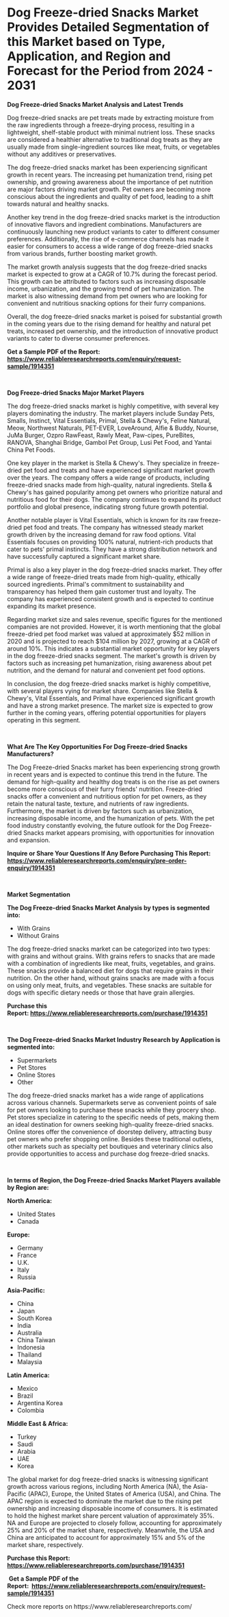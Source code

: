 <p><h1>Dog Freeze-dried Snacks Market Provides Detailed Segmentation of this Market based on Type, Application, and Region and Forecast for the Period from 2024 - 2031</h1></p><p><strong>Dog Freeze-dried Snacks Market Analysis and Latest Trends</strong></p>
<p><p>Dog freeze-dried snacks are pet treats made by extracting moisture from the raw ingredients through a freeze-drying process, resulting in a lightweight, shelf-stable product with minimal nutrient loss. These snacks are considered a healthier alternative to traditional dog treats as they are usually made from single-ingredient sources like meat, fruits, or vegetables without any additives or preservatives.</p><p>The dog freeze-dried snacks market has been experiencing significant growth in recent years. The increasing pet humanization trend, rising pet ownership, and growing awareness about the importance of pet nutrition are major factors driving market growth. Pet owners are becoming more conscious about the ingredients and quality of pet food, leading to a shift towards natural and healthy snacks.</p><p>Another key trend in the dog freeze-dried snacks market is the introduction of innovative flavors and ingredient combinations. Manufacturers are continuously launching new product variants to cater to different consumer preferences. Additionally, the rise of e-commerce channels has made it easier for consumers to access a wide range of dog freeze-dried snacks from various brands, further boosting market growth.</p><p>The market growth analysis suggests that the dog freeze-dried snacks market is expected to grow at a CAGR of 10.7% during the forecast period. This growth can be attributed to factors such as increasing disposable income, urbanization, and the growing trend of pet humanization. The market is also witnessing demand from pet owners who are looking for convenient and nutritious snacking options for their furry companions.</p><p>Overall, the dog freeze-dried snacks market is poised for substantial growth in the coming years due to the rising demand for healthy and natural pet treats, increased pet ownership, and the introduction of innovative product variants to cater to diverse consumer preferences.</p></p>
<p><strong>Get a Sample PDF of the Report:&nbsp; <a href="https://www.reliableresearchreports.com/enquiry/request-sample/1914351">https://www.reliableresearchreports.com/enquiry/request-sample/1914351</a></strong></p>
<p>&nbsp;</p>
<p><strong>Dog Freeze-dried Snacks Major Market Players</strong></p>
<p><p>The dog freeze-dried snacks market is highly competitive, with several key players dominating the industry. The market players include Sunday Pets, Smalls, Instinct, Vital Essentials, Primal, Stella & Chewy's, Feline Natural, Meow, Northwest Naturals, PET-EVER, LoveAround, Alfie & Buddy, Nourse, JuMa Burger, Ozpro RawFeast, Rawly Meat, Paw-cipes, PureBites, RANOVA, Shanghai Bridge, Gambol Pet Group, Lusi Pet Food, and Yantai China Pet Foods.</p><p>One key player in the market is Stella & Chewy's. They specialize in freeze-dried pet food and treats and have experienced significant market growth over the years. The company offers a wide range of products, including freeze-dried snacks made from high-quality, natural ingredients. Stella & Chewy's has gained popularity among pet owners who prioritize natural and nutritious food for their dogs. The company continues to expand its product portfolio and global presence, indicating strong future growth potential.</p><p>Another notable player is Vital Essentials, which is known for its raw freeze-dried pet food and treats. The company has witnessed steady market growth driven by the increasing demand for raw food options. Vital Essentials focuses on providing 100% natural, nutrient-rich products that cater to pets' primal instincts. They have a strong distribution network and have successfully captured a significant market share.</p><p>Primal is also a key player in the dog freeze-dried snacks market. They offer a wide range of freeze-dried treats made from high-quality, ethically sourced ingredients. Primal's commitment to sustainability and transparency has helped them gain customer trust and loyalty. The company has experienced consistent growth and is expected to continue expanding its market presence.</p><p>Regarding market size and sales revenue, specific figures for the mentioned companies are not provided. However, it is worth mentioning that the global freeze-dried pet food market was valued at approximately $52 million in 2020 and is projected to reach $104 million by 2027, growing at a CAGR of around 10%. This indicates a substantial market opportunity for key players in the dog freeze-dried snacks segment. The market's growth is driven by factors such as increasing pet humanization, rising awareness about pet nutrition, and the demand for natural and convenient pet food options.</p><p>In conclusion, the dog freeze-dried snacks market is highly competitive, with several players vying for market share. Companies like Stella & Chewy's, Vital Essentials, and Primal have experienced significant growth and have a strong market presence. The market size is expected to grow further in the coming years, offering potential opportunities for players operating in this segment.</p></p>
<p>&nbsp;</p>
<p><strong>What Are The Key Opportunities For Dog Freeze-dried Snacks Manufacturers?</strong></p>
<p><p>The Dog Freeze-dried Snacks market has been experiencing strong growth in recent years and is expected to continue this trend in the future. The demand for high-quality and healthy dog treats is on the rise as pet owners become more conscious of their furry friends' nutrition. Freeze-dried snacks offer a convenient and nutritious option for pet owners, as they retain the natural taste, texture, and nutrients of raw ingredients. Furthermore, the market is driven by factors such as urbanization, increasing disposable income, and the humanization of pets. With the pet food industry constantly evolving, the future outlook for the Dog Freeze-dried Snacks market appears promising, with opportunities for innovation and expansion.</p></p>
<p><strong>Inquire or Share Your Questions If Any Before Purchasing This Report: <a href="https://www.reliableresearchreports.com/enquiry/pre-order-enquiry/1914351">https://www.reliableresearchreports.com/enquiry/pre-order-enquiry/1914351</a></strong></p>
<p>&nbsp;</p>
<p><strong>Market Segmentation</strong></p>
<p><strong>The Dog Freeze-dried Snacks Market Analysis by types is segmented into:</strong></p>
<p><ul><li>With Grains</li><li>Without Grains</li></ul></p>
<p><p>The dog freeze-dried snacks market can be categorized into two types: with grains and without grains. With grains refers to snacks that are made with a combination of ingredients like meat, fruits, vegetables, and grains. These snacks provide a balanced diet for dogs that require grains in their nutrition. On the other hand, without grains snacks are made with a focus on using only meat, fruits, and vegetables. These snacks are suitable for dogs with specific dietary needs or those that have grain allergies.</p></p>
<p><strong>Purchase this Report:&nbsp;<a href="https://www.reliableresearchreports.com/purchase/1914351">https://www.reliableresearchreports.com/purchase/1914351</a></strong></p>
<p>&nbsp;</p>
<p><strong>The Dog Freeze-dried Snacks Market Industry Research by Application is segmented into:</strong></p>
<p><ul><li>Supermarkets</li><li>Pet Stores</li><li>Online Stores</li><li>Other</li></ul></p>
<p><p>The dog freeze-dried snacks market has a wide range of applications across various channels. Supermarkets serve as convenient points of sale for pet owners looking to purchase these snacks while they grocery shop. Pet stores specialize in catering to the specific needs of pets, making them an ideal destination for owners seeking high-quality freeze-dried snacks. Online stores offer the convenience of doorstep delivery, attracting busy pet owners who prefer shopping online. Besides these traditional outlets, other markets such as specialty pet boutiques and veterinary clinics also provide opportunities to access and purchase dog freeze-dried snacks.</p></p>
<p>&nbsp;</p>
<p><strong>In terms of Region, the Dog Freeze-dried Snacks Market Players available by Region are:</strong></p>
<p>
    <p> <strong> North America: </strong>
        <ul>
            <li>United States</li>
            <li>Canada</li>
        </ul>
        </p> 
    <p> <strong> Europe: </strong>
        <ul>
            <li>Germany</li>
            <li>France</li>
            <li>U.K.</li>
            <li>Italy</li>
            <li>Russia</li>
        </ul>
        </p> 
    <p> <strong> Asia-Pacific: </strong>
        <ul>
            <li>China</li>
            <li>Japan</li>
            <li>South Korea</li>
            <li>India</li>
            <li>Australia</li>
            <li>China Taiwan</li>
            <li>Indonesia</li>
            <li>Thailand</li>
            <li>Malaysia</li>
        </ul>
        </p> 
    <p> <strong> Latin America: </strong>
        <ul>
            <li>Mexico</li>
            <li>Brazil</li>
            <li>Argentina Korea</li>
            <li>Colombia</li>
        </ul>
        </p> 
    <p> <strong> Middle East & Africa: </strong>
        <ul>
            <li>Turkey</li>
            <li>Saudi</li>
            <li>Arabia</li>
            <li>UAE</li>
            <li>Korea</li>
        </ul>
    </p>
    </p>
<p><p>The global market for dog freeze-dried snacks is witnessing significant growth across various regions, including North America (NA), the Asia-Pacific (APAC), Europe, the United States of America (USA), and China. The APAC region is expected to dominate the market due to the rising pet ownership and increasing disposable income of consumers. It is estimated to hold the highest market share percent valuation of approximately 35%. NA and Europe are projected to closely follow, accounting for approximately 25% and 20% of the market share, respectively. Meanwhile, the USA and China are anticipated to account for approximately 15% and 5% of the market share, respectively.</p></p>
<p><strong>Purchase this Report: <a href="https://www.reliableresearchreports.com/purchase/1914351">https://www.reliableresearchreports.com/purchase/1914351</a></strong></p>
<p>&nbsp;<strong>Get a Sample PDF of the Report:&nbsp;&nbsp;<a href="https://www.reliableresearchreports.com/enquiry/request-sample/1914351">https://www.reliableresearchreports.com/enquiry/request-sample/1914351</a></strong></p>
<p><strong></strong></p>
<p>Check more reports on https://www.reliableresearchreports.com/</p>
